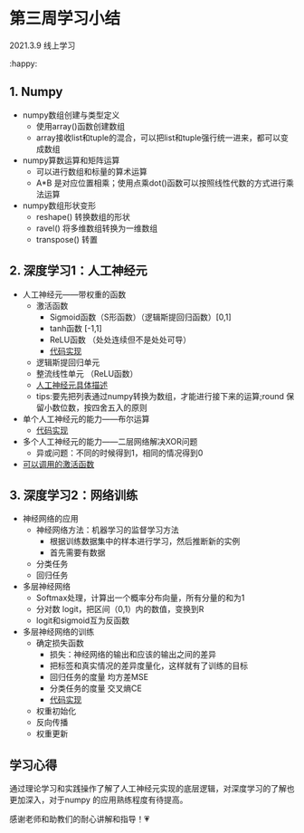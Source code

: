 # 第三周学习小结

2021.3.9 线上学习

 :happy:

## 1. Numpy

+ numpy数组创建与类型定义
  + 使用array()函数创建数组
  + array接收list和tuple的混合，可以把list和tuple强行统一进来，都可以变成数组
+ numpy算数运算和矩阵运算
  + 可以进行数组和标量的算术运算
  + A*B 是对应位置相乘；使用点乘dot()函数可以按照线性代数的方式进行乘法运算
+ numpy数组形状变形 
  + reshape() 转换数组的形状
  + ravel() 将多维数组转换为一维数组
  + transpose() 转置

## 2.  深度学习1：人工神经元

+ 人工神经元——带权重的函数
  + 激活函数
    + Sigmoid函数（S形函数）（逻辑斯提回归函数）[0,1]
    + tanh函数 [-1,1]
    + ReLU函数  （处处连续但不是处处可导）
    + [代码实现](激活函数.py)
  + 逻辑斯提回归单元
  + 整流线性单元 （ReLU函数）
  + [人工神经元具体描述](人工神经元具体描述.py)
  + tips:要先把列表通过numpy转换为数组，才能进行接下来的运算;round 保留小数位数，按四舍五入的原则
+ 单个人工神经元的能力——布尔运算
  + [代码实现](AND.py)
+ 多个人工神经元的能力——二层网络解决XOR问题
  + 异或问题：不同的时候得到1，相同的情况得到0
+ [可以调用的激活函数](https://github.com/saturn-lab/BDMI-2021S/blob/main/Computing/Python3/numpy/Activation_Function_Introduction.ipynb)

## 3. 深度学习2：网络训练

+ 神经网络的应用
  + 神经网络方法：机器学习的监督学习方法
    + 根据训练数据集中的样本进行学习，然后推断新的实例
    + 首先需要有数据
  + 分类任务
  + 回归任务
+ 多层神经网络
  + Softmax处理，计算出一个概率分布向量，所有分量的和为1
  + 分对数 logit，把区间（0,1）内的数值，变换到R
  + logit和sigmoid互为反函数
+ 多层神经网络的训练
  + 确定损失函数
    + 损失：神经网络的输出和应该的输出之间的差异
    + 把标签和真实情况的差异度量化，这样就有了训练的目标
    + 回归任务的度量 均方差MSE
    + 分类任务的度量 交叉熵CE
    + [代码实现](损失函数.py)
  + 权重初始化
  + 反向传播
  + 权重更新

## 学习心得

通过理论学习和实践操作了解了人工神经元实现的底层逻辑，对深度学习的了解也更加深入，对于numpy 的应用熟练程度有待提高。

感谢老师和助教们的耐心讲解和指导！:heartpulse: